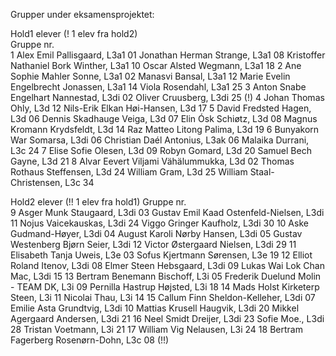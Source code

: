 Grupper under eksamensprojektet:

Hold1 elever (! 1 elev fra hold2)	
Gruppe nr.	
	1	Alex Emil Pallisgaard, L3a1 01
		Jonathan Herman Strange, L3a1 08
		Kristoffer Nathaniel Bork Winther, L3a1 10
		Oscar Alsted Wegmann, L3a1 18
	2	Ane Sophie Mahler Sonne, L3a1 02
		Manasvi Bansal, L3a1 12
		Marie Evelin Engelbrecht Jonassen, L3a1 14
		Viola Rosendahl, L3a1 25
	3	Anton Snabe Engelhart Nannestad, L3di 02
		Oliver Cruusberg, L3di 25 (!)
	4	Johan Thomas Ohly, L3d 12
		Nils-Erik Elkan Høi-Hansen, L3d 17
	5	David Fredsted Hagen, L3d 06
		Dennis Skadhauge Veiga, L3d 07
		Elin Ósk Schiøtz, L3d 08
		Magnus Kromann Krydsfeldt, L3d 14
		Raz Matteo Litong Palima, L3d 19
	6	Bunyakorn War Somarsa, L3di 06
		Christian Daél Antonius, L3ak 06
		Malaika Durrani, L3c 24
	7	Elise Sofie Olesen, L3d 09
		Robyn Gomard, L3d 20
		Samuel Bech Gayne, L3d 21
	8	Alvar Eevert Viljami Vähälummukka, L3d 02
		Thomas Rothaus Steffensen, L3d 24
		William Gram, L3d 25
		William Staal-Christensen, L3c 34

Hold2 elever (!! 1 elev fra hold1)
Gruppe nr.		
	9	Asger Munk Staugaard, L3di 03
		Gustav Emil Kaad Ostenfeld-Nielsen, L3di 11
		Nojus Vaicekauskas, L3di 24
		Viggo Gringer Kaufholz, L3di 30
	10	Aske Gudmand-Høyer, L3di 04
		August Karoli Nørby Hansen, L3di 05
		Gustav Westenberg Bjørn Seier, L3di 12
		Victor Østergaard Nielsen, L3di 29
	11	Elisabeth Tanja Uweis, L3e 03
		Sofus Kjertmann Sørensen, L3e 19
	12	Elliot Roland Itenov, L3di 08
		Elmer Steen Hebsgaard, L3di 09
		Lukas Wai Lok Chan Mac, L3di 15
	13	Bertram Benemann Bischoff, L3i 05
		Frederik Duelund Molin - TEAM DK, L3i 09
		Pernilla Hastrup Højsted, L3i 18
	14	Mads Holst Kirketerp Steen, L3i 11
		Nicolai Thau, L3i 14
	15	Callum Finn Sheldon-Kelleher, L3di 07
		Emilie Asta Grundtvig, L3di 10
		Mattias Krusell Haugvik, L3di 20
		Mikkel Agergaard Andersen, L3di 21
	16	Neel Smidt Dreijer, L3di 23
		Sofie Moe., L3di 28
		Tristan Voetmann, L3i 21
	17	William Vig Nelausen, L3i 24
	18	Bertram Fagerberg Rosenørn-Dohn, L3c 08 (!!)
